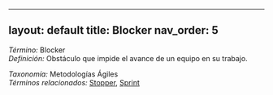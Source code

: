 
---
layout: default
title: Blocker
nav_order: 5
---

*Término:* Blocker  
*Definición:* Obstáculo que impide el avance de un equipo en su trabajo.

*Taxonomía:* Metodologías Ágiles  
*Términos relacionados:* [Stopper](https://maleniski.github.io/diccionario-angl-tec-mx/docs/alfabeticamente/S/stopper/), [Sprint](https://maleniski.github.io/diccionario-angl-tec-mx/docs/alfabeticamente/S/sprint/)
